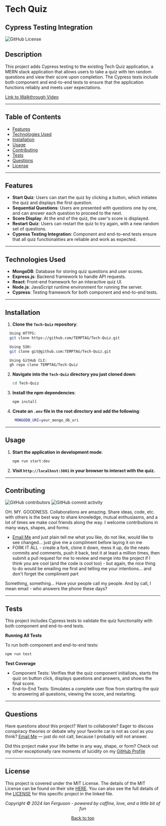 ## <a name="top"></a>

# Tech Quiz

## **Cypress Testing Integration**

![GitHub License](https://img.shields.io/github/license/TEMPTAG/Tech-Quiz?label=License)

## Description

This project adds Cypress testing to the existing Tech Quiz application, a MERN stack application that allows users to take a quiz with ten random questions and view their score upon completion. The Cypress tests include both component and end-to-end tests to ensure that the application functions reliably and meets user expectations.

[Link to Walkthrough Video]()

---

## Table of Contents

- [Features](#features)
- [Technologies Used](#technologies-used)
- [Installation](#installation)
- [Usage](#usage)
- [Contributing](#contributing)
- [Tests](#tests)
- [Questions](#questions)
- [License](#license)

---

## Features

- **Start Quiz**: Users can start the quiz by clicking a button, which initiates the quiz and displays the first question.
- **Sequential Questions**: Users are presented with questions one by one, and can answer each question to proceed to the next.
- **Score Display**: At the end of the quiz, the user's score is displayed.
- **Restart Quiz**: Users can restart the quiz to try again, with a new random set of questions.
- **Cypress Testing Integration**: Component and end-to-end tests ensure that all quiz functionalities are reliable and work as expected.

---

## Technologies Used

- **MongoDB**: Database for storing quiz questions and user scores.
- **Express.js**: Backend framework to handle API requests.
- **React**: Front-end framework for an interactive quiz UI.
- **Node.js**: JavaScript runtime environment for running the server.
- **Cypress**: Testing framework for both component and end-to-end tests.

---

## Installation

1. **Clone the `Tech-Quiz` repository**:

```bash
  Using HTTPS:
  git clone https://github.com/TEMPTAG/Tech-Quiz.git

  Using SSH:
  git clone git@github.com:TEMPTAG/Tech-Quiz.git

  Using GitHub CLI:
  gh repo clone TEMPTAG/Tech-Quiz
```

2. **Navigate into the `Tech-Quiz` directory you just cloned down**:

   ```bash
   cd Tech-Quiz
   ```

3. **Install the npm dependencies**:

   ```bash
   npm install
   ```

4. **Create an `.env` file in the root directory and add the following**:

   ```bash
    MONGODB_URI=your_mongo_db_uri
   ```

---

## Usage

1.  **Start the application in development mode**:

    ```bash
    npm run start:dev
    ```

2.  **Visit `http://localhost:3001` in your browser to interact with the quiz.**

---

## Contributing

![GitHub contributors](https://img.shields.io/github/contributors/TEMPTAG/Tech-Quiz?color=green) ![GitHub commit activity](https://img.shields.io/github/commit-activity/t/TEMPTAG/Tech-Quiz)

OH. MY. GOODNESS. Collaborations are amazing. Share ideas, code, etc. with others is the best way to share knowledge, mutual enthusiasms, and a lot of times we make cool friends along the way. I welcome contributions in many ways, shapes, and forms:

- [Email Me](mailto:iansterlingferguson@gmail.com) and just plain tell me what you like, do not like, would like to see changed... just give me a compliment before laying it on me
- FORK IT ALL - create a fork, clone it down, mess it up, do the neato commits and comments, push it back, test it at least a million times, then submit a pull request for me to review and merge into the project if I think you are cool (and the code is cool too) - but again, the nice thing to do would be emailing me first and telling me your intentions... and don't forget the compliment part

Something, something... Have your people call my people. And by call, I mean email - who answers the phone these days?

---

## Tests

This project includes Cypress tests to validate the quiz functionality with both component and end-to-end tests.

**Running All Tests**

To run both component and end-to-end tests:

```bash
npm run test
```

**Test Coverage**

- Component Tests: Verifies that the quiz component initializes, starts the quiz on button click, displays questions and answers, and shows the final score.
- End-to-End Tests: Simulates a complete user flow from starting the quiz to answering all questions, viewing the score, and restarting.

---

## Questions

Have questions about this project? Want to collaborate? Eager to discuss conspiracy theories or debate why your favorite car is not as cool as you think? [Email Me](mailto:iansterlingferguson@gmail.com) — just do not call, because I probably will not answer.

Did this project make your life better in any way, shape, or form? Check out my other exceptionally rare moments of lucidity on my [GitHub Profile](https://github.com/TEMPTAG)

---

## License

This project is covered under the MIT License. The details of the MIT License can be found on their site [HERE](https://opensource.org/licenses/MIT). You can also see the full details of the [LICENSE](./LICENSE) for this specific project in the linked file.

<div align="center">
<em>Copyright © 2024 Ian Ferguson - powered by caffine, love, and a little bit of fun</em>

[Back to top](#top)

</div>
